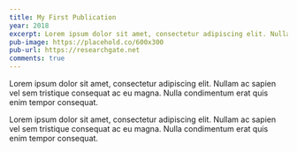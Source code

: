```yaml
---
title: My First Publication
year: 2018
excerpt: Lorem ipsum dolor sit amet, consectetur adipiscing elit. Nullam ac sapien vel sem tristique consequat ac eu magna. Nulla condimentum erat quis enim tempor consequat.
pub-image: https://placehold.co/600x300
pub-url: https://researchgate.net
comments: true
---
```


Lorem ipsum dolor sit amet, consectetur adipiscing elit. Nullam ac sapien vel sem tristique consequat ac eu magna. Nulla condimentum erat quis enim tempor consequat.

Lorem ipsum dolor sit amet, consectetur adipiscing elit. Nullam ac sapien vel sem tristique consequat ac eu magna. Nulla condimentum erat quis enim tempor consequat.

